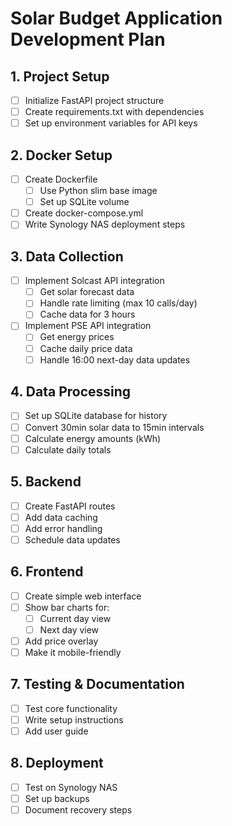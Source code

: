# Solar Budget Application Development Plan

## 1. Project Setup
- [ ] Initialize FastAPI project structure
- [ ] Create requirements.txt with dependencies
- [ ] Set up environment variables for API keys

## 2. Docker Setup
- [ ] Create Dockerfile
  - [ ] Use Python slim base image
  - [ ] Set up SQLite volume
- [ ] Create docker-compose.yml
- [ ] Write Synology NAS deployment steps

## 3. Data Collection
- [ ] Implement Solcast API integration
  - [ ] Get solar forecast data
  - [ ] Handle rate limiting (max 10 calls/day)
  - [ ] Cache data for 3 hours
- [ ] Implement PSE API integration
  - [ ] Get energy prices
  - [ ] Cache daily price data
  - [ ] Handle 16:00 next-day data updates

## 4. Data Processing
- [ ] Set up SQLite database for history
- [ ] Convert 30min solar data to 15min intervals
- [ ] Calculate energy amounts (kWh)
- [ ] Calculate daily totals

## 5. Backend
- [ ] Create FastAPI routes
- [ ] Add data caching
- [ ] Add error handling
- [ ] Schedule data updates

## 6. Frontend
- [ ] Create simple web interface
- [ ] Show bar charts for:
  - [ ] Current day view
  - [ ] Next day view
- [ ] Add price overlay
- [ ] Make it mobile-friendly

## 7. Testing & Documentation
- [ ] Test core functionality
- [ ] Write setup instructions
- [ ] Add user guide

## 8. Deployment
- [ ] Test on Synology NAS
- [ ] Set up backups
- [ ] Document recovery steps 